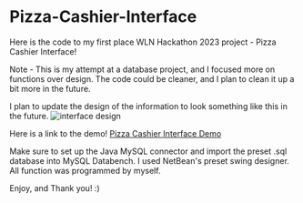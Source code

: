 # Pizza-Cashier-Interface
Here is the code to my first place WLN Hackathon 2023 project - 
Pizza Cashier Interface!

Note -
This is my attempt at a database project, and I focused more on functions over design. The code could be cleaner, and I plan to clean it up a bit more in the future.

I plan to update the design of the information to look something like this in the future.
![interface design](https://github.com/csofie/Pizza-Cashier-Interface/assets/99095062/9dfdec34-b5b0-47b9-95c7-026d10286607)

Here is a link to the demo!
[Pizza Cashier Interface Demo](https://youtu.be/lOF16sb1GNc)

Make sure to set up the Java MySQL connector and import the preset .sql database into MySQL Databench.
I used NetBean's preset swing designer. All function was programmed by myself. 


Enjoy, and 
Thank you! :)
